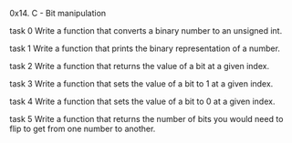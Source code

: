 0x14. C - Bit manipulation

task 0
Write a function that converts a binary number to an unsigned int.

task 1
Write a function that prints the binary representation of a number.

task 2
Write a function that returns the value of a bit at a given index.

task 3
Write a function that sets the value of a bit to 1 at a given index.

task 4
Write a function that sets the value of a bit to 0 at a given index.

task 5
Write a function that returns the number of bits you would need to flip to get from one number to another.
